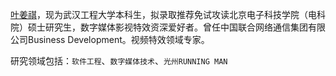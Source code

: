 [叶姜祺](https://github.com/WIT-YJQ)，现为武汉工程大学本科生，拟录取推荐免试攻读北京电子科技学院（电科院）硕士研究生，数字媒体影视特效资深爱好者。曾任中国联合网络通信集团有限公司Business Development。视频特效领域专家。

研究领域包括：`软件工程`、`数字媒体技术`、`光州RUNNING MAN`